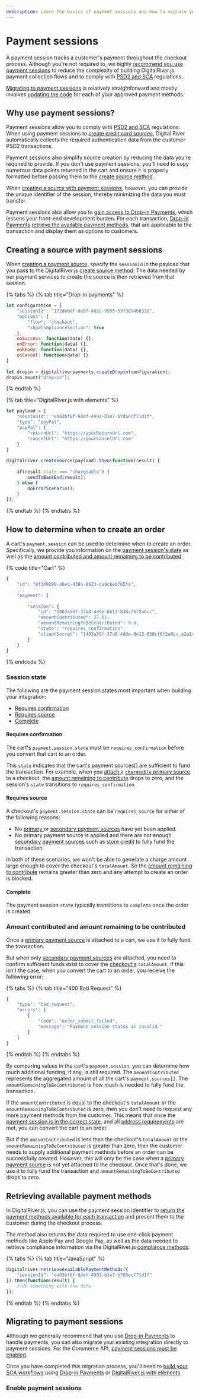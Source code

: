 ```yaml
---
description: Learn the basics of payment sessions and how to migrate your integration.
---
```


# Payment sessions

A payment session tracks a customer's payment throughout the checkout process. Although you're not required to, we highly [recommend you use payment sessions](payment-sessions.md#why-use-payment-sessions) to reduce the complexity of building DigitalRiver.js payment collection flows and to comply with [PSD2 and SCA](../payments/psd2-and-sca/) regulations.&#x20;

[Migrating to payment sessions](payment-sessions.md#migrating-to-payment-sessions) is relatively straightforward and mostly involves [updating the code](payment-sessions.md#update-your-code) for each of your approved payment methods.

## Why use payment sessions?

Payment sessions allow you to comply with [PSD2 and SCA](../payments/psd2-and-sca/) regulations. When using payment sessions to [create credit card sources](payment-sessions.md#credit-card), Digital River automatically collects the required authentication data from the customer PSD2 transactions.

Payment sessions also simplify source creation by reducing the data you're required to provide. If you don't use payment sessions, you'll need to copy numerous data points returned in the cart and ensure it is properly formatted before passing them to the [create source method](../general-resources/reference/digitalriver-object.md#digitalriver-createsource-element-sourcedata). &#x20;

When [creating a source with payment sessions](payment-sessions.md#creating-a-source-with-payment-sessions), however, you can provide the unique identifier of the session, thereby minimizing the data you must transfer.&#x20;

Payment sessions also allow you to [gain access to Drop-in Payments](../payments/payments-solutions/drop-in/drop-in-integration-guide.md), which lessens your front-end development burden. For each transaction, [Drop-in Payments](../payments/payments-solutions/drop-in/) [retrieve the available payment methods](payment-sessions.md#retrieving-available-payment-methods), that are applicable to the transaction and display them as options to customers.

## Creating a source with payment sessions

When [creating a payment source,](../payments/sources/using-the-source-identifier.md#creating-payment-sources) specify the `sessionId` in the payload that you pass to the DigitalRiver.js [create source method](../general-resources/reference/digitalriver-object.md#creating-sources). The data needed by our payment services to create the source is then retrieved from that session.

{% tabs %}
{% tab title="Drop-in payments" %}
```javascript
let configuration = {
    "sessionId": "172deb0f-de6f-4d2c-9555-53f3894b6318",
    "options": {
        "flow": "checkout",
        "showComplianceSection": true
    }, 
    onSuccess: function(data) {}, 
    onError: function(data) {}, 
    onReady: function(data) {}, 
    onCancel: function(data) {}
}
                                    
let dropin = digitalriverpayments.createDropin(configuration);
dropin.mount("drop-in");
```
{% endtab %}

{% tab title="DigitalRiver.js with elements" %}
```javascript
let payload = {
    "sessionId": "ea03bf6f-84ef-4993-b1e7-b7d5ecf71d1f",
    "type": "payPal",
    "payPal": {
        "returnUrl": "https://yourReturnUrl.com",
        "cancelUrl": "https://yourCancelUrl.com"
    }
}
 
digitalriver.createSource(payload).then(function(result) {
     
    if(result.state === "chargeable") {
        sendToBackEnd(result);
    } else {
        doErrorScenario();
    }
});
```
{% endtab %}
{% endtabs %}

## How to determine when to create an order

A cart's `payment.session` can be used to determine when to create an order. Specifically, we provide you information on the [payment session's state](payment-sessions.md#session-state) as well as the [amount contributed and amount remaining to be contributed](payment-sessions.md#amount-contributed-and-amount-remaining-to-be-contributed).

{% code title="Cart" %}
```javascript
{
    "id": "8f349290-a6ec-438a-8623-ca0c6e6f65fa",
    ...
    "payment": {
        ...
        "session": {
            "id": "1403a59f-37a8-4d9e-8e13-838cf6f2a0cc",
            "amountContributed": 27.01,
            "amountRemainingToBeContributed": 0.0,
            "state": "requires_confirmation",
            "clientSecret": "1403a59f-37a8-4d9e-8e13-838cf6f2a0cc_a2a14087-2aa7-4876-b4f9-d16b5ae6817b"
        }
    }
}
```
{% endcode %}

### Session state

The following are the payment session states most important when building your integration:

* [Requires confirmation](payment-sessions.md#requires-confirmation)
* [Requires source](payment-sessions.md#requires-source)
* [Complete](payment-sessions.md#complete)

#### Requires confirmation

The cart's `payment.session.state` must be `requires_confirmation` before you convert that cart to an order.

This `state` indicates that the cart's payment sources\[] are sufficient to fund the transaction. For example, when you [attach ](../payments/sources/using-the-source-identifier.md#attaching-sources-to-a-cart)a [`chargeable` ](../payments/sources/#source-state)[primary source](../payments/sources/using-the-source-identifier.md#primary-payment-sources) to a checkout, the [amount remaining to contribute](payment-sessions.md#amount-contributed-and-amount-remaining-to-be-contributed) drops to zero, and the session's `state` transitions to `requires_confirmation`.

#### Requires source

A checkout's `payment.session.state` can be `requires_source` for either of the following reasons:

* No [primary ](../payments/sources/using-the-source-identifier.md#primary-payment-sources)or [secondary payment sources](../payments/sources/using-the-source-identifier.md#secondary-payment-sources) have yet been applied.
* No primary payment source is applied and there are not enough [secondary payment sources](../payments/sources/using-the-source-identifier.md#secondary-payment-sources) such as [store credit](../consumer-browsing-experience-1/common-use-cases/applying-store-credit.md) to fully fund the transaction.

In both of these scenarios, we won't be able to generate a charge amount large enough to cover the checkout's `totalAmount`. So the [amount remaining to contribute](payment-sessions.md#amount-contributed-and-amount-remaining-to-be-contributed) remains greater than zero and any attempt to create an order is blocked.

#### Complete

The payment session `state` typically transitions to `complete` once the order is created.

### Amount contributed and amount remaining to be contributed

Once a [primary payment source](../payments/sources/using-the-source-identifier.md#primary-payment-sources) is attached to a cart, we use it to fully fund the transaction.

But when only [secondary payment sources](broken-reference) are attached, you need to confirm sufficient funds exist to cover the [checkout's](https://www.digitalriver.com/docs/digital-river-api-reference/#tag/Checkouts) `totalAmount`. If this isn't the case, when you convert the cart to an order, you receive the following error:

{% tabs %}
{% tab title="400 Bad Request" %}
```javascript
{
    "type": "bad_request",
    "errors": [
        {
            "code": "order_submit_failed",
            "message": "Payment session status is invalid."
        }
    ]
}
```
{% endtab %}
{% endtabs %}

By comparing values in the cart's `payment.session`, you can determine how much additional funding, if any, is still required. The `amountContributed` represents the aggregated amount of all the cart's `payment.sources[]`. The `amountRemainingToBeContributed` is how much is needed to fully fund the transaction.

If the `amountContributed` is equal to the checkout's `totalAmount` or the `amountRemainingToBeContributed` is zero, then you don't need to request any more payment methods from the customer. This means that once the [payment session is in the correct state](payment-sessions.md#session-state), and all [address requirements](providing-address-information.md) are met, you can convert the cart to an order.

But if the `amountContributed` is less than the checkout's `totalAmount` or the `amountRemainingToBeContributed` is greater than zero, then the customer needs to supply additional payment methods before an order can be successfully created. However, this will only be the case when a [primary payment source](../payments/sources/using-the-source-identifier.md#primary-payment-sources) is not yet attached to the checkout. Once that's done, we use it to fully fund the transaction and `amountRemainingToBeContributed` drops to zero.

## Retrieving available payment methods

In DigitalRiver.js, you can use the payment session identifier to [return the payment methods available for each transaction](../general-resources/reference/digitalriver-object.md#retrieving-available-payment-methods) and present them to the customer during the checkout process.

The method also returns the data required to use one-click payment methods like Apple Pay and Google Pay, as well as the data needed to retrieve compliance information via the DigitalRiver.js [compliance methods](../general-resources/reference/digitalriver-object.md#digitalriver-compliance-getdetails-businessentitycode-locale).&#x20;

{% tabs %}
{% tab title="JavaScript" %}
```javascript
digitalriver.retrieveAvailablePaymentMethods({
    "sessionId": "ea03bf6f-84ef-4993-b1e7-b7d5ecf71d1f"
}).then(function(result) {
    //do something with the data
});
```
{% endtab %}
{% endtabs %}

## Migrating to payment sessions

Although we generally recommend that you use [Drop-in Payments](../payments/payments-solutions/drop-in/) to handle payments, you can also migrate your existing integration directly to payment sessions. For the Commerce API, [payment sessions must be enabled](payment-sessions.md#enable-payment-sessions).

Once you have completed this migration process, you'll need to [build your SCA workflows](../payments/building-your-workflows.md) using [Drop-in Payments](../payments/payments-solutions/drop-in/) or [DigitalRiver.js with elements](../payments/payments-solutions/digitalriver.js/).&#x20;

### Enable payment sessions

